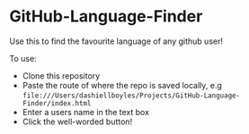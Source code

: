 # GitHub-Language-Finder

Use this to find the favourite language of any github user!

To use:

- Clone this repository
- Paste the route of where the repo is saved locally, e.g ```file:///Users/dashiellboyles/Projects/GitHub-Language-Finder/index.html```
- Enter a users name in the text box
- Click the well-worded button!
